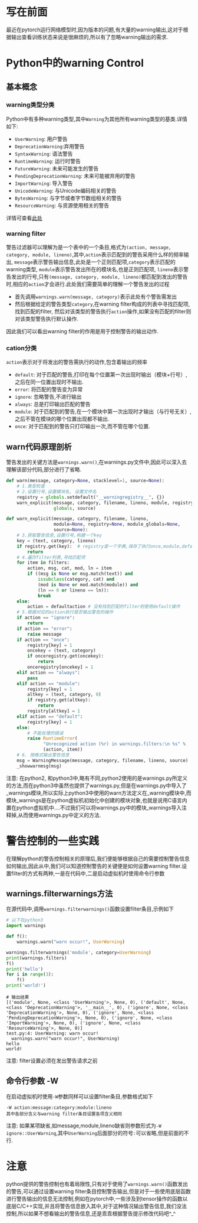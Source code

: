 # 写在前面

最近在pytorch运行网络模型时,因为版本的问题,有大量的warning输出,这对于根据输出查看训练状态来说是很麻烦的,所以有了忽略warning输出的需求.

# Python中的warning Control

## 基本概念

### warning类型分类

Python中有多种warning类型,其中`Warning`为其他所有warning类型的基类.详情如下:

* `UserWarning`: 用户警告
* `DeprecationWarning`:弃用警告
* `SyntaxWarning`: 语法警告
* `RuntimeWarning`: 运行时警告
* `FutureWarning`: 未来可能发生的警告
* `PendingDeprecationWarning`: 未来可能被弃用的警告
* `ImportWarning`: 导入警告
* `UnicodeWarning`: 与Unicode编码相关的警告
* `BytesWarning`: 与字节或者字节数组相关的警告
* `ResourceWarning`: 与资源使用相关的警告

详情可查看[此处](https://docs.python.org/3/library/warnings.html#warning-categories)

### warning filter

警告过滤器可以理解为是一个表中的一个条目,格式为`(action, message, category, module, lineno)`,其中,`action`表示匹配到的警告采用什么样的频率输出, `message`表示警告输出信息,此处是一个正则匹配项,`category`表示匹配的warning类型, `module`表示警告发出所在的模块名,也是正则匹配项, `lineno`表示警告发出的行号,只有`(message, category, module, lineno)`都匹配到发出的警告时,相应的`action`才会进行.此处我们需要简单的理解一个警告发出的过程

* 首先调用`warnings.warn(message, category)`表示此处有个警告需发出
* 然后根据给定的警告类型`category`,在warning filter构成的列表中寻找匹配项,找到匹配的filter, 然后对该类型的警告执行`action`操作,如果没有匹配的filter则对该类型警告执行默认操作.

因此我们可以看出warning filter的作用是用于控制警告的输出动作.

### cation分类

`action`表示对于将发出的警告需执行的动作,包含着输出的频率

* `default`: 对于匹配的警告,打印在每个位置第一次出现时输出（模块+行号）,之后在同一位置出现时不输出.
* `error`: 将匹配的警告变为异常
* `ignore`: 忽略警告,不进行输出
* `always`: 总是打印输出匹配的警告
* `module`: 对于匹配到的警告,在一个模块中第一次出现时才输出（与行号无关）,之后不管在模块的哪个位置出现都不输出.
* `once`: 对于匹配到的警告只打印输出一次,而不管在哪个位置.


## warn代码原理剖析

警告发出的关键方法是`warnings.warn()`,在warnings.py文件中,因此可以深入去理解该部分代码,部分进行了省略.

```python
def warn(message, category=None, stacklevel=1, source=None):
    # 1.类型检查
    # 2.设置行号,设置模块名, 设置文件名
    registry = globals.setdefault("__warningregistry__", {})
    warn_explicit(message, category, filename, lineno, module, registry,
                  globals, source)

def warn_explicit(message, category, filename, lineno,
                  module=None, registry=None, module_globals=None,
                  source=None):
    # 3.获取警告信息,设置行号,构建一个key
    key = (text, category, lineno)
    if registry.get(key):  # registry是一个字典,保存了执行once,module,default操作的警告请求
        return
    # 4.遍历filter列表,寻找匹配项
    for item in filters:
        action, msg, cat, mod, ln = item
        if ((msg is None or msg.match(text)) and
            issubclass(category, cat) and
            (mod is None or mod.match(module)) and
            (ln == 0 or lineno == ln)):
            break
    else:
        action = defaultaction # 没有找到匹配的filter则使用default操作
    # 5.根据对应的action执行是否输出警告的操作
    if action == "ignore":
        return
    if action == "error":
        raise message
    if action == "once":
        registry[key] = 1
        oncekey = (text, category)
        if onceregistry.get(oncekey):
            return
        onceregistry[oncekey] = 1
    elif action == "always":
        pass
    elif action == "module":
        registry[key] = 1
        altkey = (text, category, 0)
        if registry.get(altkey):
            return
        registry[altkey] = 1
    elif action == "default":
        registry[key] = 1
    else:
        # 不能处理的错误
        raise RuntimeError(
              "Unrecognized action (%r) in warnings.filters:\n %s" %
              (action, item))
    # 6. 按格式输出警告信息
    msg = WarningMessage(message, category, filename, lineno, source)
    _showwarnmsg(msg)
```

注意: 在python2, 和python3中,略有不同,python2使用的是warnings.py所定义的方法,而在python3中虽然也提供了warnings.py,但是在warnings.py中导入了_warnings模块,所以实际上python3中使用的warn方法定义在_warning模块中,而模块_warnings是在python虚拟机初始化中创建的模块对象,也就是说用C语言内置在python虚拟机中....不过我们可以将warnings.py中的模块_warnings导入注释掉,从而使用warnings.py中定义的方法.

# 警告控制的一些实践

在理解python的警告控制相关的原理后,我们便能够根据自己的需要控制警告信息如何输出,因此从中,我们可以知道控制警告的关键便是如何设置warning filter.设置filter的方式有两种,一是在代码中,二是启动虚拟机时使用命令行参数

## warnings.filterwarnings方法

在源代码中,调用`warnings.filterwarnings()`函数设置filter条目,示例如下
```python
# 以下在python3
import warnings

def f():
    warnings.warn("warn occur!", UserWarning)

warnings.filterwarnings('module', category=UserWarning)
print(warnings.filters)
f()
print('hello')
for i in range(3):
	f()
print('world!')
```

```
# 输出结果
[('module', None, <class 'UserWarning'>, None, 0), ('default', None, <class 'DeprecationWarning'>, '__main__', 0), ('ignore', None, <class 'DeprecationWarning'>, None, 0), ('ignore', None, <class 'PendingDeprecationWarning'>, None, 0), ('ignore', None, <class 'ImportWarning'>, None, 0), ('ignore', None, <class 'ResourceWarning'>, None, 0)]
test.py:4: UserWarning: warn occur!
  warnings.warn("warn occur!", UserWarning)
hello
world!
```
注意: filter设置必须在发出警告请求之前

## 命令行参数 -W

在启动虚拟机时使用`-W`参数同样可以设置filter条目,参数格式如下
```
-W action:message:category:module:lineno
其中各部分含义与warning filter条目设置各项含义相同
```
注意: 如果某项缺省,如message,module,lineno缺省则参数形式为`-W ignore::UserWarning`,其中`UserWarning`后面部分的符号`:`可以省略,但是前面的不行.

# 注意

python提供的警告控制也有着局限性,只有对于使用了`warnings.warn()`函数发出的警告,可以通过设置warning filter条目控制警告输出,但是对于一些使用底层函数进行警告输出的信息无法控制,例如在pytorch中,一些涉及到tensor操作的函数以底层C/C++实现,并且将警告信息嵌入其中,对于这种情况输出警告信息,我们没法控制,所以如果不想看输出的警告信息,还是乖乖根据警告提示修改代码吧^_^
